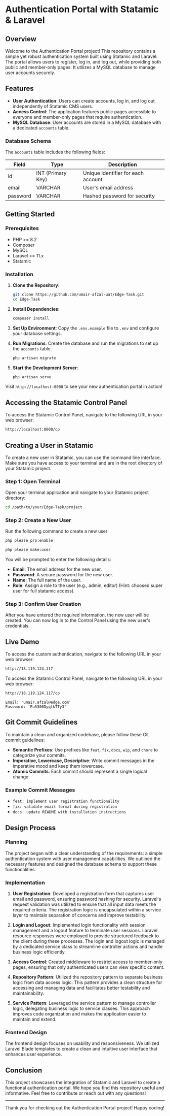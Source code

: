 # Authentication Portal with Statamic & Laravel

## Overview

Welcome to the Authentication Portal project! This repository contains a simple yet robust authentication system built using Statamic and Laravel. The portal allows users to register, log in, and log out, while providing both public and member-only pages. It utilizes a MySQL database to manage user accounts securely.

## Features

-   **User Authentication**: Users can create accounts, log in, and log out independently of Statamic CMS users.
-   **Access Control**: The application features public pages accessible to everyone and member-only pages that require authentication.
-   **MySQL Database**: User accounts are stored in a MySQL database with a dedicated `accounts` table.

### Database Schema

The `accounts` table includes the following fields:

| Field    | Type              | Description                        |
| -------- | ----------------- | ---------------------------------- |
| id       | INT (Primary Key) | Unique identifier for each account |
| email    | VARCHAR           | User's email address               |
| password | VARCHAR           | Hashed password for security       |

## Getting Started

### Prerequisites

-   PHP >= 8.2
-   Composer
-   MySQL
-   Laravel >= 11.x
-   Statamic

### Installation

1. **Clone the Repository**:

    ```bash
    git clone https://github.com/umair-afzal-uat/Edge-Task.git
    cd Edge-Task
    ```

2. **Install Dependencies**:

    ```bash
    composer install
    ```

3. **Set Up Environment**:
   Copy the `.env.example` file to `.env` and configure your database settings.

4. **Run Migrations**:
   Create the database and run the migrations to set up the `accounts` table.

    ```bash
    php artisan migrate
    ```

5. **Start the Development Server**:
    ```bash
    php artisan serve
    ```

Visit `http://localhost:8000` to see your new authentication portal in action!

## Accessing the Statamic Control Panel

To access the Statamic Control Panel, navigate to the following URL in your web browser:

```bash
http://localhost:8000/cp
```

## Creating a User in Statamic

To create a new user in Statamic, you can use the command line interface. Make sure you have access to your terminal and are in the root directory of your Statamic project.

### Step 1: Open Terminal

Open your terminal application and navigate to your Statamic project directory:

```bash
cd /path/to/your/Edge-Task/project
```

### Step 2: Create a New User

Run the following command to create a new user:

```bash
php please pro:enable
```

```bash
php please make:user
```

You will be prompted to enter the following details:

-   **Email**: The email address for the new user.
-   **Password**: A secure password for the new user.
-   **Name**: The full name of the user.
-   **Role**: Assign a role to the user (e.g., admin, editor) (Hint: choosed super user for full statamic access).

### Step 3: Confirm User Creation

After you have entered the required information, the new user will be created. You can now log in to the Control Panel using the new user's credentials.

## Live Demo

To access the custom authentication, navigate to the following URL in your web browser:

```bash
http://18.119.124.117
```

To access the Statamic Control Panel, navigate to the following URL in your web browser:

```bash
http://18.119.124.117/cp
```

```Use following credentials for Statamic login
Email: 'umair.afzal@edge.com'
Password: 'Pa5306DyqlkTTy3'
```

## Git Commit Guidelines

To maintain a clean and organized codebase, please follow these Git commit guidelines:

-   **Semantic Prefixes**: Use prefixes like `feat`, `fix`, `docs`, `wip`, and `chore` to categorize your commits.
-   **Imperative, Lowercase, Descriptive**: Write commit messages in the imperative mood and keep them lowercase.
-   **Atomic Commits**: Each commit should represent a single logical change.

### Example Commit Messages

-   `feat: implement user registration functionality`
-   `fix: validate email format during registration`
-   `docs: update README with installation instructions`

## Design Process

### Planning

The project began with a clear understanding of the requirements: a simple authentication system with user management capabilities. We outlined the necessary features and designed the database schema to support these functionalities.

### Implementation

1. **User Registration**: Developed a registration form that captures user email and password, ensuring password hashing for security. Laravel's request validation was utilized to ensure that all input data meets the required criteria. The registration logic is encapsulated within a service layer to maintain separation of concerns and improve testability.

2. **Login and Logout**: Implemented login functionality with session management and a logout feature to terminate user sessions. Laravel resource responses were employed to provide structured feedback to the client during these processes. The login and logout logic is managed by a dedicated service class to streamline controller actions and handle business logic efficiently.

3. **Access Control**: Created middleware to restrict access to member-only pages, ensuring that only authenticated users can view specific content.

4. **Repository Pattern**: Utilized the repository pattern to separate business logic from data access logic. This pattern provides a clean structure for accessing and managing data and facilitates better testability and maintainability.

5. **Service Pattern**: Leveraged the service pattern to manage controller logic, delegating business logic to service classes. This approach improves code organization and makes the application easier to maintain and extend.

### Frontend Design

The frontend design focuses on usability and responsiveness. We utilized Laravel Blade templates to create a clean and intuitive user interface that enhances user experience.

## Conclusion

This project showcases the integration of Statamic and Laravel to create a functional authentication portal. We hope you find this repository useful and informative. Feel free to contribute or reach out with any questions!

---

Thank you for checking out the Authentication Portal project! Happy coding!
